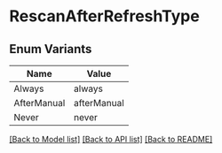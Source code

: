 # RescanAfterRefreshType

## Enum Variants

| Name | Value |
|---- | -----|
| Always | always |
| AfterManual | afterManual |
| Never | never |


[[Back to Model list]](../README.md#documentation-for-models) [[Back to API list]](../README.md#documentation-for-api-endpoints) [[Back to README]](../README.md)



